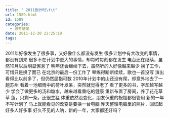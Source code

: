 ```yaml
---
title: " 2011倒计时\t\t"
url: 1589.html
id: 1589
categories:
  - 思考随笔
date: 2011-12-30 22:25:19
tags:
---
```


2011年好像发生了很多事，又好像什么都没有发生 很多计划中有大改变的事情，都没有到来 很多不在计划中更大的事情，却每时每刻都在发生 电台还在继续，虽然10月以后明显懈怠了 明年还会继续下去，虽然听的人好像越来越少 换了工作，可惜只是换了而已 在北京的最后一份工作了 琴练得断断续续，歌也一首没写 演出看得比以前多了，但仍然屈指可数 2010年计划中的山还没有爬，却意外地去了一趟苏州 看着一池细雨中的荷叶发呆，突然就觉得老了 看了更多的书，字却越写越少 学会了做更多的汤和糖水，越来越看重吃的健康 重新布置了房间，养了花花草草 鱼，只剩一条，还很生猛 体重依然没变化，朋友保重的祝福都很管用 新的一年不写计划了 马上就能看见的改变是要换一台电脑 昨天整理电脑里的照片，回忆起好多人好多事 好久不见的人呐，新的一年，大家都还好吗？